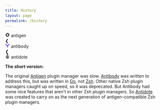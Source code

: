 ```yaml
---
title: History
layout: page
permalink: /history
---
```


<div class="logo-product">
  <img alt="antigen logo" height="15" src="/assets/img/antigen_logo.png">
  antigen
  <div class="less-than">❮</div>
</div>

<div class="logo-product">
  <img alt="antibody logo" height="15" src="/assets/img/antibody_logo.png">
  antibody
  <div class="less-than">❮</div>
</div>

<div class="logo-product">
  <img alt="antidote logo" height="15" src="/assets/img/antidote_logo.png">
  antidote
</div>

**The short version:**

The original [Antigen](https://github.com/zsh-users/antigen) plugin manager was slow.
[Antibody](https://github.com/getantibody/antibody) was written to address this, but was written in [Go](https://go.dev), not [Zsh](https://www.zsh.org).
Other native Zsh plugin managers caught up on speed, so it was deprecated.
But Antibody had some nice features that aren't in other Zsh plugin managers.
So [Antidote](https://github.com/mattmc3/antidote) was created to carry on as the next generation of antigen-compatible Zsh plugin managers.
